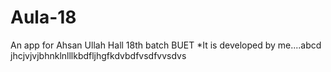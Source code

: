 # Aula-18
An app for Ahsan Ullah Hall 18th batch BUET
*It is developed by me....abcd
jhcjvjvjbhnklnlllkbdfljhgfkdvbdfvsdfvvsdvs